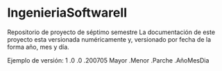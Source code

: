 # IngenieriaSoftwareII
Repositorio de proyecto de séptimo semestre
La documentación de este proyecto esta versionada numéricamente y,
versionado por fecha de la forma año, mes y día.

Ejemplo de versión:
1     .0      .0      .200705
Mayor .Menor  .Parche .AñoMesDia
